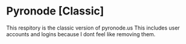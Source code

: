 # Pyronode [Classic]
This respitory is the classic version of pyronode.us
This includes user accounts and logins because I dont feel like removing them.

